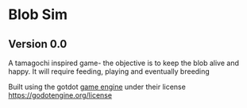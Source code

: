 # Blob Sim
## Version 0.0

A tamagochi inspired game- the objective is to keep the blob alive and happy.
It will require feeding, playing and eventually breeding

Built using the gotdot [game engine](https://godotengine.org) under their license https://godotengine.org/license
